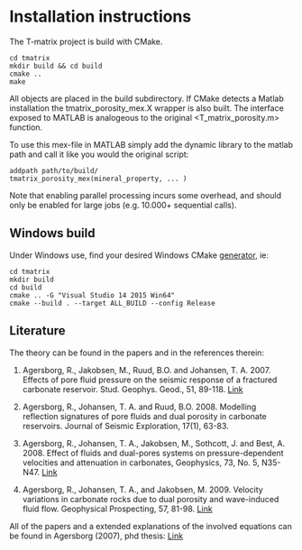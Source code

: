 Installation instructions
=========================

The T-matrix project is build with CMake. 

```
cd tmatrix
mkdir build && cd build
cmake ..
make
```

All objects are placed in the build subdirectory. If CMake detects a
Matlab installation the tmatrix_porosity_mex.X wrapper is also
built. The interface exposed to MATLAB is analogeous to the original
<T_matrix_porosity.m> function.

To use this mex-file in MATLAB simply add the dynamic library to the
matlab path and call it like you would the original script:

```
addpath path/to/build/
tmatrix_porosity_mex(mineral_property, ... )
```

Note that enabling parallel processing incurs some overhead, and should only be
enabled for large jobs (e.g. 10.000+ sequential calls).

## Windows build ##
Under Windows use, find your desired Windows CMake [generator](https://cmake.org/cmake/help/v3.4/manual/cmake-generators.7.html#visual-studio-generators), ie:
```
cd tmatrix
mkdir build
cd build
cmake .. -G "Visual Studio 14 2015 Win64"
cmake --build . --target ALL_BUILD --config Release
```


Literature
----------

The theory can be found in the papers and in the references therein:
1. Agersborg, R., Jakobsen, M., Ruud, B.O. and Johansen, T. A. 2007.
Effects of pore fluid pressure on the seismic response of a fractured carbonate reservoir.
Stud. Geophys. Geod., 51, 89-118.
[Link](dx.doi.org/10.1007/s11200-007-0005-8)

2. Agersborg, R., Johansen, T. A. and Ruud, B.O. 2008.
Modelling reflection signatures of pore fluids and dual porosity in carbonate reservoirs.
Journal of Seismic Exploration, 17(1), 63-83.

3. Agersborg, R., Johansen, T. A., Jakobsen, M., Sothcott, J. and Best, A. 2008.
Effect of fluids and dual-pores systems on pressure-dependent velocities and attenuation in carbonates,
Geophysics, 73, No. 5, N35-N47.
[Link](dx.doi.org/10.1190/1.2969774)

4. Agersborg, R., Johansen, T. A., and Jakobsen, M. 2009.
Velocity variations in carbonate rocks due to dual porosity and wave-induced fluid flow.
Geophysical Prospecting, 57, 81-98.
[Link](dx.doi.org/10.1111/j.1365-2478.2008.00733.x)

All of the papers and a extended explanations of the involved equations
can be found in  Agersborg (2007), phd thesis:
[Link](https://bora.uib.no/handle/1956/2422)
